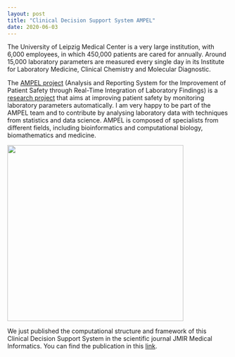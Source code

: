 ```yaml
---
layout: post
title: "Clinical Decision Support System AMPEL"
date: 2020-06-03
---
```


The University of Leipzig Medical Center is a very large institution, with 6,000 employees, in which
450,000 patients are cared for annually. Around 15,000 laboratory parameters are measured every single 
day in its Institute for Laboratory Medicine, Clinical Chemistry and Molecular Diagnostic.  

The <a href="https://www.ampel.care/en/">AMPEL project</a> (Analysis and Reporting System for the Improvement 
of Patient Safety through Real-Time Integration of Laboratory Findings) is a 
[research project](https://vismedica.com/blog/2020/09/15/projekt-ampel-in-fachmedium-publiziert/) that aims 
at improving patient safety by monitoring laboratory parameters automatically. I am very happy to be part
of the AMPEL team and to contribute by analysing laboratory data with techniques from statistics and data 
science. AMPEL is composed of specialists from different fields, including bioinformatics and computational biology, 
biomathematics and medicine.  

<img border="0" src="https://github.com/waltercostamb/waltercostamb.github.io/blob/master/figures/ampel_team.jpg" width="400" />    

We just published the computational structure and framework of this Clinical Decision Support System in the scientific
journal JMIR Medical Informatics. You can find the publication in this [link](https://medinform.jmir.org/2021/6/e20407/).
